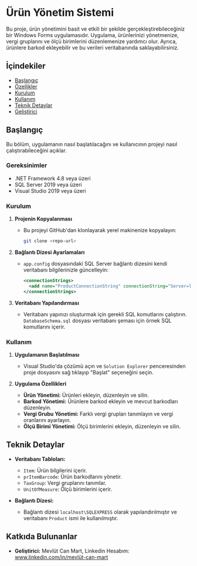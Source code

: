# Ürün Yönetim Sistemi

Bu proje, ürün yönetimini basit ve etkili bir şekilde gerçekleştirebileceğiniz bir Windows Forms uygulamasıdır. Uygulama, ürünlerinizi yönetmenize, vergi gruplarını ve ölçü birimlerini düzenlemenize yardımcı olur. Ayrıca, ürünlere barkod ekleyebilir ve bu verileri veritabanında saklayabilirsiniz.

## İçindekiler

- [Başlangıç](#başlangıç)
- [Özellikler](#özellikler)
- [Kurulum](#kurulum)
- [Kullanım](#kullanım)
- [Teknik Detaylar](#teknik-detaylar)
- [Geliştirici](#gelistirici)

## Başlangıç

Bu bölüm, uygulamanın nasıl başlatılacağını ve kullanıcının projeyi nasıl çalıştırabileceğini açıklar.

### Gereksinimler

- .NET Framework 4.8 veya üzeri
- SQL Server 2019 veya üzeri
- Visual Studio 2019 veya üzeri

### Kurulum

1. **Projenin Kopyalanması**
   - Bu projeyi GitHub'dan klonlayarak yerel makinenize kopyalayın:
     ```bash
     git clone <repo-url>
     ```

2. **Bağlantı Dizesi Ayarlamaları**
   - `app.config` dosyasındaki SQL Server bağlantı dizesini kendi veritabanı bilgilerinizle güncelleyin:
     ```xml
     <connectionStrings>
       <add name="ProductConnectionString" connectionString="Server=localhost\SQLEXPRESS;Initial Catalog=Product;Integrated Security=True" providerName="System.Data.SqlClient"/>
     </connectionStrings>
     ```

3. **Veritabanı Yapılandırması**
   - Veritabanı yapınızı oluşturmak için gerekli SQL komutlarını çalıştırın. `DatabaseSchema.sql` dosyası veritabanı şeması için örnek SQL komutlarını içerir.

### Kullanım

1. **Uygulamanın Başlatılması**
   - Visual Studio'da çözümü açın ve `Solution Explorer` penceresinden proje dosyasını sağ tıklayıp "Başlat" seçeneğini seçin.

2. **Uygulama Özellikleri**
   - **Ürün Yönetimi:** Ürünleri ekleyin, düzenleyin ve silin.
   - **Barkod Yönetimi:** Ürünlere barkod ekleyin ve mevcut barkodları düzenleyin.
   - **Vergi Grubu Yönetimi:** Farklı vergi grupları tanımlayın ve vergi oranlarını ayarlayın.
   - **Ölçü Birimi Yönetimi:** Ölçü birimlerini ekleyin, düzenleyin ve silin.

## Teknik Detaylar

- **Veritabanı Tabloları:**
  - `Item`: Ürün bilgilerini içerir.
  - `prItemBarcode`: Ürün barkodlarını yönetir.
  - `TaxGroup`: Vergi gruplarını tanımlar.
  - `UnitOfMeasure`: Ölçü birimlerini içerir.

- **Bağlantı Dizesi:**
  - Bağlantı dizesi `localhost\SQLEXPRESS` olarak yapılandırılmıştır ve veritabanı `Product` ismi ile kullanılmıştır.

## Katkıda Bulunanlar

- **Geliştirici:** Mevlüt Can Mart, Linkedin Hesabım: www.linkedin.com/in/mevlüt-can-mart
